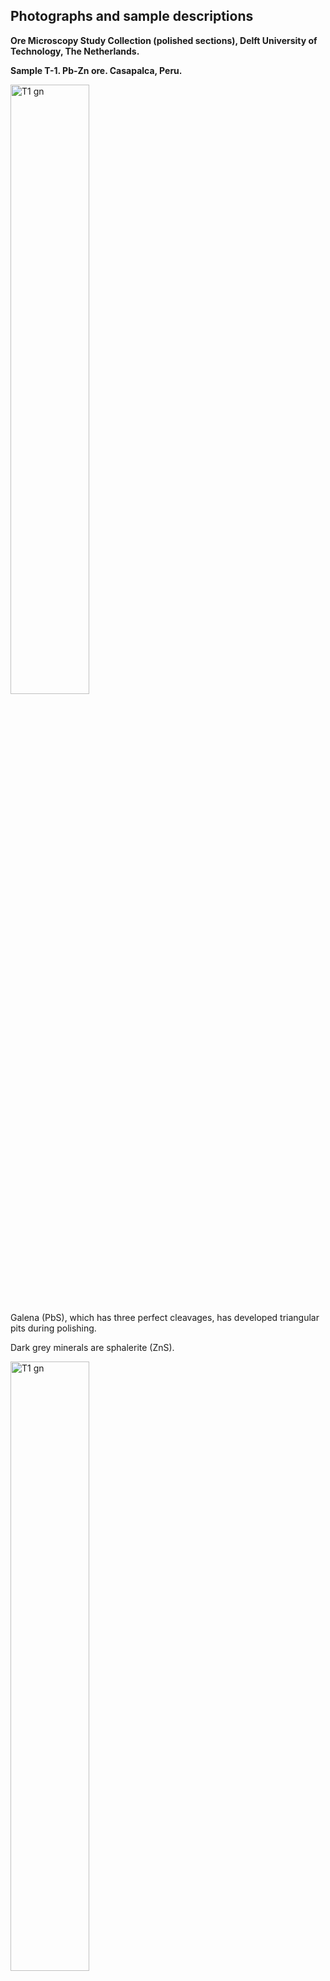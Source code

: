 ## Photographs and sample descriptions

**Ore Microscopy Study Collection (polished sections), Delft University of Technology, The Netherlands.**

**Sample T-1. Pb-Zn ore. Casapalca, Peru.**

<img src="https://github.com/DinaKlim/Jack_Voncken/blob/main/Ore_microscopy_samples/T1/T1_gn.jpg" alt="T1 gn" style="width:50%;">

Galena (PbS), which has three perfect cleavages, has developed triangular pits during polishing. 

Dark grey minerals are sphalerite (ZnS).

<img src="https://github.com/DinaKlim/Jack_Voncken/blob/main/Ore_microscopy_samples/T1/T1_gn_1.jpg" alt="T1 gn" style="width:50%;">

Galena with triangular pits, as a result of three perfect cleaveages (the pits develop during polishing). 

<div style="display: flex; align-items: flex-start;">
    <img src="https://github.com/DinaKlim/Jack_Voncken/blob/main/Ore_microscopy_samples/T1/T1_sph.jpg" style="width: 45%; height: auto; margin-right: 2%;">
    <img src="https://github.com/DinaKlim/Jack_Voncken/blob/main/Ore_microscopy_samples/T1/T1_sph_parallel.jpg" style="width: 45%; height: auto;">
</div>

Sphalerite with internal reflections, due to its transparency. Crossed polars (left), parallel polars (right). 



<img src="https://github.com/DinaKlim/Jack_Voncken/blob/main/Ore_microscopy_samples/T1/T1_py.jpg" alt="T1 gn" style="width:50%;">

Pyrite (yellowish). Partly resorbed by the hydrothermal fluid. 

**Sample T-2. Gold ore. Sumatra, Indonesia.**

<img src="https://github.com/DinaKlim/Jack_Voncken/blob/main/Ore_microscopy_samples/T2/T2_ccp_sph_Au.jpg" alt="T2 ccp shp au" style="width:50%;">

Chalcopyrite (greenish yellow), sphalerite (grey) and gold (elongated yellow grains). 

<img src="https://github.com/DinaKlim/Jack_Voncken/blob/main/Ore_microscopy_samples/T2/T2_py.jpg" alt="T2 py ccp gn sph" style="width:50%;">

Pyrite (whitish) with chalcopyrite (greenish yellow), galena (white) and sphalerite (grey).  Darker yellow elongated grains are gold. 

Dark grey are silicate minerals. 

<img src="https://github.com/DinaKlim/Jack_Voncken/blob/main/Ore_microscopy_samples/T2/Int_refl.jpg" alt="int refl" style="width:50%;">
Internal reflections in silicates, due to its transparency. Crossed Polars. 

The silicate shows common interference colors according to the Michel-Levy-scale. 

**Sample T-3. Copper ore, Bor Serbia.**

<img src="https://github.com/DinaKlim/Jack_Voncken/blob/main/Ore_microscopy_samples/T3/T3_cv_py_cc.jpg" alt="T3 cv py cc" style="width:50%;">

Covellite, CuS, (bluish, elongated) with pyrite (yellowish, overgrown with later pyrite) and carbonate (brown). 

<div style="display: flex; align-items: flex-start;">
    <img src="https://github.com/DinaKlim/Jack_Voncken/blob/main/Ore_microscopy_samples/T3/T3_cv_parallel.jpg" style="width: 45%; height: auto; margin-right: 2%;">
    <img src="https://github.com/DinaKlim/Jack_Voncken/blob/main/Ore_microscopy_samples/T3/T3_cv_crossed.jpg" style="width: 45%; height: auto;">
</div>

Covellite, showing signs of deformation (parallel polars, left). Undulose extinction indicates deformation of the crystals (crossed polars, right).

<img src="https://github.com/DinaKlim/Jack_Voncken/blob/main/Ore_microscopy_samples/T3/T3_cv_py_ena.jpg" alt="T3 cv py ena" style="width:50%;">

Covellite (blue) with Pyrite (yellowish) and enargite (pinkish grey).

**Sample T-5. Sn-ore, Portugal.**

<img src="https://github.com/DinaKlim/Jack_Voncken/blob/main/Ore_microscopy_samples/T5/T5_cst.jpg" alt="T5 cst" style="width:50%;">

Cassiterite. Twinning. 

<img src="https://github.com/DinaKlim/Jack_Voncken/blob/main/Ore_microscopy_samples/T5/T5_sph_ccp.jpg" alt="T5 sph cst" style="width:50%;">

Sphalerite (grey) with oriented chacopyrite (yellow) inclusions. This texture is NOT due to demixing. There is almost no solid solution possible between sphalerite and chalcopyrite. Sphalerite and chalcopyrite have a similar unit cell, and chalcopyrite can nucleate on sphalerite.

**Sample T-6. Ni-Co ore, Cobalt, Ontario Canada.**

<div style="display: flex; align-items: flex-start;">
    <img src="https://github.com/DinaKlim/Jack_Voncken/blob/main/Ore_microscopy_samples/T6/T6_lol.jpg" style="width: 45%; height: auto; margin-right: 2%;">
    <img src="https://github.com/DinaKlim/Jack_Voncken/blob/main/Ore_microscopy_samples/T6/T6_lol_rmb.jpg" style="width: 45%; height: auto;">
</div>

Loellingite/rammelsbergite aggregate. Parallel polars (left), crossed polars (right).
Loellingite (German: Löllingite), FeAs2 and rammelsbergite, NiAs2, are optically very difficult to distinguish. X-ray Diffraction analysis opf this sample yields loellingite, but precise optical measurements yield rammelsbergite. Therefore the mineral is given as loellingite/rammelsbergite.

**Sample T-7, Cu-Ge ore. Zambia.**

<img src="https://github.com/DinaKlim/Jack_Voncken/blob/main/Ore_microscopy_samples/T7/T7_bn_dg.jpg" alt="T7 bn dg" style="width:50%;">

Bornite inclusion with digenite rims in chalcocite. 

<div style="display: flex; align-items: flex-start;">
    <img src="https://github.com/DinaKlim/Jack_Voncken/blob/main/Ore_microscopy_samples/T7/T7_ren_bn_cc_parallel.jpg" style="width: 45%; height: auto; margin-right: 2%;">
    <img src="https://github.com/DinaKlim/Jack_Voncken/blob/main/Ore_microscopy_samples/T7/T7_ren_bn_cc_crossed.jpg" style="width: 45%; height: auto;">
</div>

Renierite (orange) with bornite (purple) in carbonate. Parallel polars (left), crossed polars (right).
Do not confuse renierite (Cu1+,Zn)11Fe4(Ge4+,As5+)2S16 with reinerite Zn3(AsO3).

**Sample T-8. Cu-Ni ore. Sudbury, Ontario, Canada.**

<img src="https://github.com/DinaKlim/Jack_Voncken/blob/main/Ore_microscopy_samples/T8/T8_ccp_cub.jpg" alt="T8 ccp cub" style="width:50%;">

Chalcopyrite-cubanite intergrowth. Chalcopyrite is yellowish. Cubanite is pinkish.

<img src="https://github.com/DinaKlim/Jack_Voncken/blob/main/Ore_microscopy_samples/T8/T8_pn_ccp_cub_sph.jpg" alt="T8 pn ccp cub sph" style="width:50%;">

Pentlandite, chalcopyrite, cubanite, sphalerite. Pentlandite is the largest phase in the image, pinkish, with perpendicular (pyroxene-like) cleavage.
Chalcopyrite, occuuring in veins in the pentlandite, is a later phase. Also present is a tiny amount of violarite. Violarite (Fe2+Ni23+S4) is a supergene sulfide mineral associated with the weathering and oxidation of primary pentlandite nickel sulfide ore minerals (Source: https://en.wikipedia.org/wiki/Violarite#:~:text=Violarite%20(Fe2%2BNi2,pentlandite%20nickel%20sulfide%20ore%20minerals.. 

<div style="display: flex; align-items: flex-start;">
    <img src="https://github.com/DinaKlim/Jack_Voncken/blob/main/Ore_microscopy_samples/T8/T8_mkw_ccp_parallel.jpg" style="width: 45%; height: auto; margin-right: 2%;">
    <img src="https://github.com/DinaKlim/Jack_Voncken/blob/main/Ore_microscopy_samples/T8/T8_mkw_ccp_crossed.jpg" style="width: 45%; height: auto;">
</div>

Mackinawite in chalcopyrite. Parallel polars (left), crossed polars (right). Mackinawite (Fe,Ni)S0.9 is formed during serpentinization of ultrabasic rocks. (Source: https://www.webmineral.com/data/Mackinawite.shtml) 

**Sample T-9a. Ag-Sb ore. Příbram, Czechia.**

<div style="display: flex; align-items: flex-start;">
    <img src="https://github.com/DinaKlim/Jack_Voncken/blob/main/Ore_microscopy_samples/T9a/T9a_pr_asp_parallel.jpg" style="width: 45%; height: auto; margin-right: 2%;">
    <img src="https://github.com/DinaKlim/Jack_Voncken/blob/main/Ore_microscopy_samples/T9a/T9a_pr_asp_crossed.jpg" style="width: 45%; height: auto;">
</div>

Proustite (greenish) and arsenopyrite (yellowish, arrow-shaped crystals). Parallel polars (left), crossed polars (right).
The bright red internal reflections are typical for Proustite/Pyrargyrite. 


